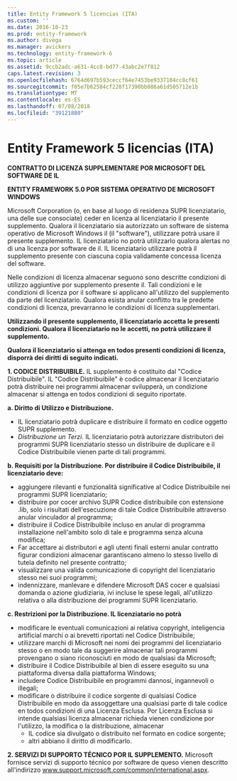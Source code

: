 ```yaml
---
title: Entity Framework 5 licencias (ITA)
ms.custom: ''
ms.date: 2016-10-23
ms.prod: entity-framework
ms.author: divega
ms.manager: avickers
ms.technology: entity-framework-6
ms.topic: article
ms.assetid: 9ccb2adc-a631-4cc8-bd77-43abc2e7f812
caps.latest.revision: 3
ms.openlocfilehash: 6764d697b593ceccf64e7453be9337104cc8cf61
ms.sourcegitcommit: f05e7b62584cf228f17390bb086a61d505712e1b
ms.translationtype: MT
ms.contentlocale: es-ES
ms.lasthandoff: 07/08/2018
ms.locfileid: "39121880"
---
```

# <a name="entity-framework-5-license-ita"></a>Entity Framework 5 licencias (ITA)
**CONTRATTO DI LICENZA SUPPLEMENTARE POR MICROSOFT DEL SOFTWARE DE IL**

**ENTITY FRAMEWORK 5.0 POR SISTEMA OPERATIVO DE MICROSOFT WINDOWS**

Microsoft Corporation (o, en base al luogo di residenza SUPR licenziatario, una delle sue consociate) ceder en licenza al licenziatario il presente supplemento. Qualora il licenziatario sia autorizzato un software de sistema operativo de Microsoft Windows il (il "software"), utilizzare potrà usare il presente supplemento. IL licenziatario no potrà utilizzarlo qualora alertas no di una licenza por software de il. IL licenziatario utilizzare potrà il supplemento presente con ciascuna copia validamente concessa licenza del software.

Nelle condizioni di licenza almacenar seguono sono descritte condizioni di utilizzo aggiuntive por supplemento presente il. Tali condizioni e le condizioni di licenza por il software si applicano all'utilizzo del supplemento da parte del licenziatario. Qualora esista anular conflitto tra le predette condizioni di licenza, prevarranno le condizioni di licenza supplementari.

**Utilizzando il presente supplemento, il licenziatario accetta le presenti condizioni. Qualora il licenziatario no le accetti, no potrà utilizzare il supplemento.**

**Qualora il licenziatario si attenga en todos presenti condizioni di licenza, disporrà dei diritti di seguito indicati.**

**1. CODICE DISTRIBUIBILE.** IL supplemento è costituito dal "Codice Distribuibile". IL "Codice Distribuibile" è codice almacenar il licenziatario potrà distribuire nei programmi almacenar svilupperà, un condizione almacenar si attenga en todos condizioni di seguito riportate.

**a. Diritto di Utilizzo e Distribuzione.**

-   IL licenziatario potrà duplicare e distribuire il formato en codice oggetto SUPR supplemento.
-   *Distribuzione un Terzi.* IL licenziatario potrà autorizzare distributori dei programmi SUPR licenziatario stesso un distribuire de duplicare e il Codice Distribuibile vienen parte di tali programmi.

**b. Requisiti por la Distribuzione. Por distribuire il Codice Distribuibile, il licenziatario deve:**

-   aggiungere rilevanti e funzionalità significative al Codice Distribuibile nei programmi SUPR licenziatario;
-   distribuire por cocer archivo SUPR Codice distribuibile con estensione .lib, solo i risultati dell'esecuzione di tale Codice Distribuibile attraverso anular vinculador al programma;
-   distribuire il Codice Distribuibile incluso en anular di programma installazione nell'ambito solo di tale e programma senza alcuna modifica;
-   Far accettare ai distributori e agli utenti finali esterni anular contratto figurar condizioni almacenar garantiscano almeno lo stesso livello di tutela definito nel presente contratto;
-   visualizzare una valida comunicazione di copyright del licenziatario stesso nei suoi programmi;
-   indennizzare, manlevare e difendere Microsoft DAS cocer e qualsiasi domanda o azione giudiziaria, ivi incluse le spese legali, all'utilizzo relativa o alla distribuzione dei programmi SUPR licenziatario.

**c. Restrizioni por la Distribuzione. IL licenziatario no potrà**

-   modificare le eventuali comunicazioni ai relativa copyright, inteligencia artificial marchi o ai brevetti riportati nel Codice Distribuibile;
-   utilizzare marchi di Microsoft nei nomi dei programmi del licenziatario stesso o en modo tale da suggerire almacenar tali programmi provengano o siano riconosciuti en modo de qualsiasi da Microsoft;
-   distribuire il Codice Distribuibile al bien di essere eseguito su una piattaforma diversa dalla piattaforma Windows;
-   includere Codice Distribuibile en programmi dannosi, ingannevoli o illegali;
-   modificare o distribuire il codice sorgente di qualsiasi Codice Distribuibile en modo da assoggettare una qualsiasi parte di tale codice en todos condizioni di una Licenza Esclusa. Por Licenza Esclusa si intende qualsiasi licenza almacenar richieda vienen condizione por l'utilizzo, la modifica o la distribuzione, almacenar
    -   IL codice sia divulgato o distribuito nel formato en codice sorgente;
    -   altri abbiano il diritto di modificarlo.

**2. SERVIZI DI SUPPORTO TÉCNICO POR IL SUPPLEMENTO.** Microsoft fornisce servizi di supporto técnico por software de queso vienen descritto all'indirizzo www.support.microsoft.com/common/international.aspx.
